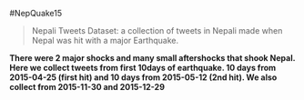 #NepQuake15
> Nepali Tweets Dataset: a collection of tweets in Nepali made when Nepal was hit with a major Earthquake.

**There were 2 major shocks and many small aftershocks that shook Nepal. Here we collect tweets from first 10days of earthquake. 10 days from 2015-04-25 (first hit) and 10 days from 2015-05-12 (2nd hit). We also collect from 2015-11-30 and 2015-12-29**